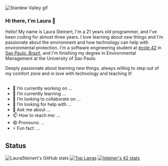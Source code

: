 
![Stardew Valley gif](stardew.gif)
### Hi there, I'm Laura 👋

Hello! My name is Laura Steinert, I'm a 21 years old programmer, and I've been coding for almost three years. I love learning about new things and I'm passionate about the environment and how technology can help with environmental protection. I'm a software engineering student at [école 42](https://www.42.fr/) in [Sao Paulo, Brazil](https://www.42sp.org.br/), and I'm finishing my degree in Environmental Management at the University of Sao Paulo. 

Deeply passionate about learning new things, always willing to step out of my comfort zone and in love with technology and teaching it!

##

- 🔭 I’m currently working on ...
- 🌱 I’m currently learning ...
- 👯 I’m looking to collaborate on ...
- 🤔 I’m looking for help with ...
- 💬 Ask me about ...
- 📫 How to reach me: ...
- 😄 Pronouns: ...
- ⚡ Fun fact: ...

## Status

<!--Status-->
![LauraSteinert's GitHub stats](https://github-readme-stats.vercel.app/api?username=LauraSteinert&show_icons=true&theme=gruvbox)
[![Top Langs](https://github-readme-stats.vercel.app/api/top-langs/?username=LauraSteinert&layout=compact&theme=gruvbox)](https://github.com/anuraghazra/github-readme-stats)
[![lsteiner's 42 stats](https://badge42.herokuapp.com/api/stats/lsteiner?privacyEmail=true&cursus=42cursus)](https://github.com/JaeSeoKim/badge42)
<!--
**LauraSteinert/LauraSteinert** is a ✨ _special_ ✨ repository because its `README.md` (this file) appears on your GitHub profile.

Here are some ideas to get you started:

- 🔭 I’m currently working on ...
- 🌱 I’m currently learning ...
- 👯 I’m looking to collaborate on ...
- 🤔 I’m looking for help with ...
- 💬 Ask me about ...
- 📫 How to reach me: ...
- 😄 Pronouns: ...
- ⚡ Fun fact: ...
-->
